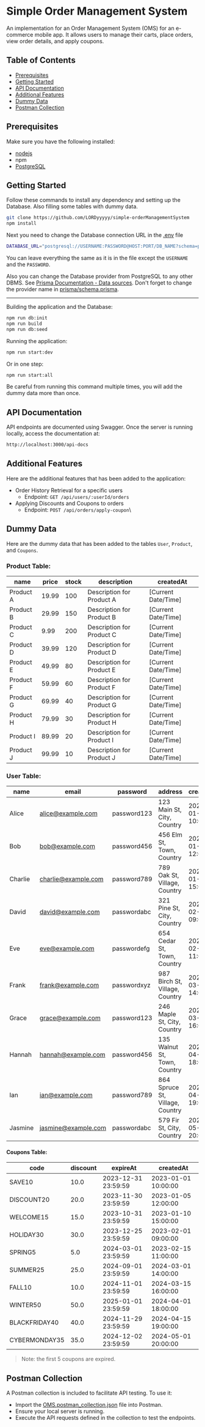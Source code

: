 # Simple Order Management System

An implementation for an Order Management System (OMS) for an e-commerce mobile app.
It allows users to manage their carts, place orders, view order details, and apply coupons.

## Table of Contents

- [Prerequisites](#prerequisites)
- [Getting Started](#getting-started)
- [API Documentation](#api-documentation)
- [Additional Features](#additional-features)
- [Dummy Data](#dummy-data)
- [Postman Collection](#postman-collection)

## Prerequisites

Make sure you have the following installed:

- [nodejs](https://nodejs.org/en/download/package-manager/current)
- npm
- [PostgreSQL](https://www.postgresql.org/download/)

## Getting Started

Follow these commands to install any dependency and setting up the Database.
Also filling some tables with dummy data.

```bash
git clone https://github.com/LORDyyyyy/simple-orderManagementSystem
npm install
```

Next you need to change the Database connection URL in the [.env](./.env) file

```bash
DATABASE_URL="postgresql://USERNAME:PASSWORD@HOST:PORT/DB_NAME?schema=public"
```

You can leave everything the same as it is in the file except the `USERNAME` and the `PASSWORD`.

Also you can change the Database provider from PostgreSQL to any other DBMS.
See [Prisma Documentation - Data sources](https://www.prisma.io/docs/orm/prisma-schema/overview/data-sources).
Don't forget to change the provider name in [prisma/schema.prisma](./prisma/schema.prisma).

---

Building the application and the Database:

```bash
npm run db:init
npm run build
npm run db:seed
```

Running the application:

```bash
npm run start:dev
```

Or in one step:

```bash
npm run start:all
```

Be careful from running this command multiple times, you will add the dummy data more than once.

## API Documentation

API endpoints are documented using Swagger. Once the server is running locally, access the documentation at:

```bash
http://localhost:3000/api-docs
```

## Additional Features

Here are the additional features that has been added to the application:

- Order History Retrieval for a specific users
  - Endpoint: `GET /api/users/:userId/orders`
- Applying Discounts and Coupons to orders
  - Endpoint: `POST /api/orders/apply-coupon`\

## Dummy Data

Here are the dummy data that has been added to the tables `User`, `Product`, and `Coupons`.

### Product Table:

| name      | price | stock | description               | createdAt           |
| --------- | ----- | ----- | ------------------------- | ------------------- |
| Product A | 19.99 | 100   | Description for Product A | [Current Date/Time] |
| Product B | 29.99 | 150   | Description for Product B | [Current Date/Time] |
| Product C | 9.99  | 200   | Description for Product C | [Current Date/Time] |
| Product D | 39.99 | 120   | Description for Product D | [Current Date/Time] |
| Product E | 49.99 | 80    | Description for Product E | [Current Date/Time] |
| Product F | 59.99 | 60    | Description for Product F | [Current Date/Time] |
| Product G | 69.99 | 40    | Description for Product G | [Current Date/Time] |
| Product H | 79.99 | 30    | Description for Product H | [Current Date/Time] |
| Product I | 89.99 | 20    | Description for Product I | [Current Date/Time] |
| Product J | 99.99 | 10    | Description for Product J | [Current Date/Time] |

### User Table:

| name    | email               | password    | address                         | createdAt           |
| ------- | ------------------- | ----------- | ------------------------------- | ------------------- |
| Alice   | alice@example.com   | password123 | 123 Main St, City, Country      | 2023-01-01 10:00:00 |
| Bob     | bob@example.com     | password456 | 456 Elm St, Town, Country       | 2023-01-05 12:00:00 |
| Charlie | charlie@example.com | password789 | 789 Oak St, Village, Country    | 2023-01-10 15:00:00 |
| David   | david@example.com   | passwordabc | 321 Pine St, City, Country      | 2023-02-01 09:00:00 |
| Eve     | eve@example.com     | passwordefg | 654 Cedar St, Town, Country     | 2023-02-15 11:00:00 |
| Frank   | frank@example.com   | passwordxyz | 987 Birch St, Village, Country  | 2024-03-01 14:00:00 |
| Grace   | grace@example.com   | password123 | 246 Maple St, City, Country     | 2024-03-15 16:00:00 |
| Hannah  | hannah@example.com  | password456 | 135 Walnut St, Town, Country    | 2024-04-01 18:00:00 |
| Ian     | ian@example.com     | password789 | 864 Spruce St, Village, Country | 2024-04-15 19:00:00 |
| Jasmine | jasmine@example.com | passwordabc | 579 Fir St, City, Country       | 2024-05-01 20:00:00 |

#### Coupons Table:

| code          | discount | expireAt            | createdAt           |
| ------------- | -------- | ------------------- | ------------------- |
| SAVE10        | 10.0     | 2023-12-31 23:59:59 | 2023-01-01 10:00:00 |
| DISCOUNT20    | 20.0     | 2023-11-30 23:59:59 | 2023-01-05 12:00:00 |
| WELCOME15     | 15.0     | 2023-10-31 23:59:59 | 2023-01-10 15:00:00 |
| HOLIDAY30     | 30.0     | 2023-12-25 23:59:59 | 2023-02-01 09:00:00 |
| SPRING5       | 5.0      | 2024-03-01 23:59:59 | 2023-02-15 11:00:00 |
| SUMMER25      | 25.0     | 2024-09-01 23:59:59 | 2024-03-01 14:00:00 |
| FALL10        | 10.0     | 2024-11-01 23:59:59 | 2024-03-15 16:00:00 |
| WINTER50      | 50.0     | 2025-01-01 23:59:59 | 2024-04-01 18:00:00 |
| BLACKFRIDAY40 | 40.0     | 2024-11-29 23:59:59 | 2024-04-15 19:00:00 |
| CYBERMONDAY35 | 35.0     | 2024-12-02 23:59:59 | 2024-05-01 20:00:00 |

> Note: the first 5 coupons are expired.

## Postman Collection

A Postman collection is included to facilitate API testing.
To use it:

- Import the [OMS.postman_collection.json](./OMS.postman_collection.json) file into Postman.
- Ensure your local server is running.
- Execute the API requests defined in the collection to test the endpoints.

